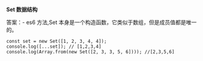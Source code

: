 **Set 数据结构**

答案：- es6 方法,Set 本身是一个构造函数，它类似于数组，但是成员值都是唯一的。

```
const set = new Set([1, 2, 3, 4, 4]);
console.log([...set]); // [1,2,3,4]
console.log(Array.from(new Set([2, 3, 3, 5, 6]))); //[2,3,5,6]
```







